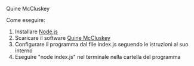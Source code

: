 Quine McCluskey

Come eseguire:
1. Installare [Node.js](https://nodejs.org/it/)
2. Scaricare il software [Quine McCluskey](https://codeload.github.com/Giotino/Quine-McCluskey/zip/master)
3. Configurare il programma dal file index.js seguendo le istruzioni al suo interno
4. Eseguire "node index.js" nel terminale nella cartella del programma